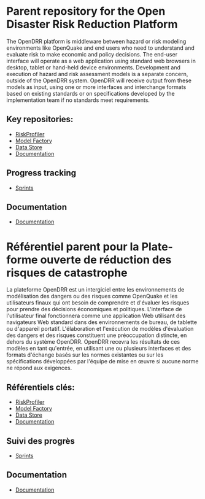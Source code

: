 # Parent repository for the Open Disaster Risk Reduction Platform

The OpenDRR platform is middleware between hazard or risk modeling environments like OpenQuake and end users who need to understand and evaluate risk to make economic and policy decisions. The end-user interface will operate as a web application using standard web browsers in desktop, tablet or hand-held device environments. Development and execution of hazard and risk assessment models is a separate concern, outside of the OpenDRR system. OpenDRR will receive output from these models as input, using one or more interfaces and interchange formats based on existing standards or on specifications developed by the implementation team if no standards meet requirements.

## Key repositories:

* [RiskProfiler](https://github.com/OpenDRR/riskprofiler)
* [Model Factory](https://github.com/OpenDRR/model-factory)
* [Data Store](https://github.com/OpenDRR/opendrr-data-store)
* [Documentation](https://github.com/OpenDRR/documentation)

## Progress tracking
* [Sprints](https://github.com/OpenDRR/opendrr-platform/wiki)

## Documentation
* [Documentation](https://github.com/OpenDRR/documentation)

# Référentiel parent pour la Plate-forme ouverte de réduction des risques de catastrophe

La plateforme OpenDRR est un intergiciel entre les environnements de modélisation des dangers ou des risques comme OpenQuake et les utilisateurs finaux qui ont besoin de comprendre et d'évaluer les risques pour prendre des décisions économiques et politiques. L'interface de l'utilisateur final fonctionnera comme une application Web utilisant des navigateurs Web standard dans des environnements de bureau, de tablette ou d'appareil portatif. L'élaboration et l'exécution de modèles d'évaluation des dangers et des risques constituent une préoccupation distincte, en dehors du système OpenDRR. OpenDRR recevra les résultats de ces modèles en tant qu'entrée, en utilisant une ou plusieurs interfaces et des formats d'échange basés sur les normes existantes ou sur les spécifications développées par l'équipe de mise en œuvre si aucune norme ne répond aux exigences.

## Référentiels clés:

* [RiskProfiler](https://github.com/OpenDRR/riskprofiler)
* [Model Factory](https://github.com/OpenDRR/model-factory)
* [Data Store](https://github.com/OpenDRR/opendrr-data-store)
* [Documentation](https://github.com/OpenDRR/documentation)

## Suivi des progrès
* [Sprints](https://github.com/OpenDRR/opendrr-platform/wiki)

## Documentation
* [Documentation](https://github.com/OpenDRR/documentation)
